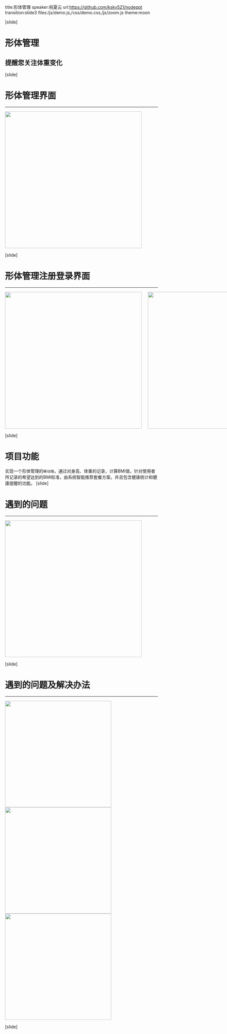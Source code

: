 title:形体管理
speaker:祝夏云
url:https://github.com/ksky521/nodeppt
transition:slide3
files:/js/demo.js,/css/demo.css,/js/zoom.js
theme:moon
<!-- usemathjax:yes -->
[slide]
# 形体管理
## 提醒您关注体重变化
[slide]
# 形体管理界面
-----
<div class="columns">
	<img src="/1.jpg" height="450px">
</div>

[slide]
# 形体管理注册登录界面
-----
<div class="columns">
	<img src="/registr.jpg" height="450px">
	<img src="/login.jpg" height="450px">
</div>

[slide]
# 项目功能
实现一个形体管理的`移动端`，通过对身高、体重的记录，计算BMI值，针对使用者所记录的希望达到的BMI标准，由系统智能推荐套餐方案。并且包含健康统计和健康提醒的功能。
[slide]
# 遇到的问题
-----
<div class="columns1">
	<img src="/1.png" height="450px">
</div>

[slide]
# 遇到的问题及解决办法
-----
<div class="columns3">
	<img src="/2.png" width="350px">
	<img src="/2.png" width="350px">
	<img src="/2.png" width="350px">
	
</div>

[slide]
